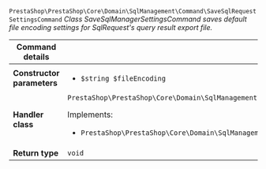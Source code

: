 `PrestaShop\PrestaShop\Core\Domain\SqlManagement\Command\SaveSqlRequestSettingsCommand`
_Class SaveSqlManagerSettingsCommand saves default file encoding settings for SqlRequest&#039;s query result export file._

| Command details            |    |
| -------------------------- | -- |
| **Constructor parameters** | <ul> <li>`$string $fileEncoding`</li> </ul> |
| **Handler class**          | `PrestaShop\PrestaShop\Core\Domain\SqlManagement\CommandHandler\SaveSqlRequestSettingsHandler`  <p> Implements: </p> <ul>  <li>`PrestaShop\PrestaShop\Core\Domain\SqlManagement\CommandHandler\SaveSqlRequestSettingsHandlerInterface`</li>  |
| **Return type** |  `void`  |
